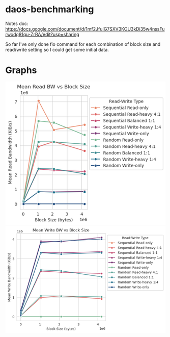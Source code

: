 # daos-benchmarking
Notes doc: https://docs.google.com/document/d/1mf2JfuIG7SXV3KOU3kDi35w4nssFurwodq81qu-ZrRA/edit?usp=sharing 

So far I've only done fio command for each combination of block size and read/write setting so I could get some initial data. 
# Graphs
![Mean Read BW vs BS](read_bw_mean_kb.png)
![Mean Write BW vs BS](write_bw_mean_kb.png)
